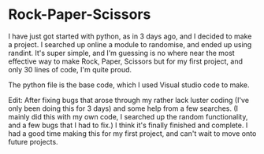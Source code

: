 # Rock-Paper-Scissors
I have just got started with python, as in 3 days ago, and I decided to make a project. I searched up online a module to randomise, and ended up using randint. It's super simple, and I'm guessing is no where near the most effective way to make Rock, Paper, Scissors but for my first project, and only 30 lines of code, I'm quite proud.

The python file is the base code, which I used Visual studio code to make. 

Edit: After fixing bugs that arose through my rather lack luster coding (I've only been doing this for 3 days) and some help from a few searches. (I mainly did this with my own code, I searched up the random functionality, and a few bugs that I had to fix.) I think it's finally finished and complete. I had a good time making this for my first project, and can't wait to move onto future projects.
